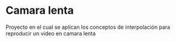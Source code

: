 # Camara lenta

Proyecto en el cual se aplican los conceptos de interpolación para reproducir un video en camara lenta 

